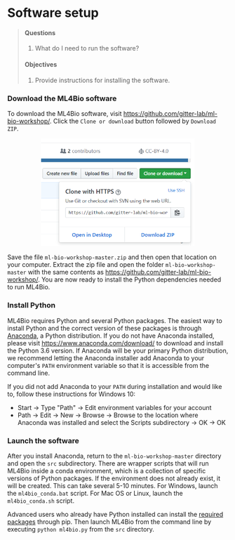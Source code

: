 # Software setup

> #### Questions
>
> 1.   What do I need to run the software?
>
> #### Objectives
>
> 1.   Provide instructions for installing the software.

### Download the ML4Bio software
To download the ML4Bio software, visit <https://github.com/gitter-lab/ml-bio-workshop/>.
Click the `Clone or download` button followed by `Download ZIP`.

<p align="center">
<img width="350" src="../figures/setup/download_button.png">
</p>

Save the file `ml-bio-workshop-master.zip` and then open that location on your computer.
Extract the zip file and open the folder `ml-bio-workshop-master` with the same contents as <https://github.com/gitter-lab/ml-bio-workshop/>.
You are now ready to install the Python dependencies needed to run ML4Bio.

### Install Python
ML4Bio requires Python and several Python packages.
The easiest way to install Python and the correct version of these packages is through [Anaconda](https://anaconda.com/), a Python distribution.
If you do not have Anaconda installed, please visit <https://www.anaconda.com/download/> to download and install the Python 3.6 version.
If Anaconda will be your primary Python distribution, we recommend letting the Anaconda installer add Anaconda to your computer's `PATH` environment variable so that it is accessible from the command line.

If you did not add Anaconda to your `PATH` during installation and would like to, follow these instructions for Windows 10:
- Start -> Type "Path" -> Edit environment variables for your account
- Path -> Edit -> New -> Browse -> Browse to the location where Anaconda was installed and select the Scripts subdirectory -> OK -> OK

### Launch the software

After you install Anaconda, return to the `ml-bio-workshop-master` directory and open the `src` subdirectory.
There are wrapper scripts that will run ML4Bio inside a conda environment, which is a collection of specific versions of Python packages.
If the environment does not already exist, it will be created.
This can take several 5-10 minutes.
For Windows, launch the `ml4bio_conda.bat` script.
For Mac OS or Linux, launch the `ml4bio_conda.sh` script.

Advanced users who already have Python installed can install the [required packages](../src/README.md) through pip.
Then launch ML4Bio from the command line by executing `python ml4bio.py` from the `src` directory.
